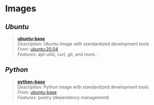 # Images

## *Ubuntu*
> **[ubuntu-base](https://hub.docker.com/repository/docker/armck/ubuntu-base)**  
  *Description*: Ubuntu image with standardized development tools  
  *From*: [ubuntu:20.04](https://hub.docker.com/repository/docker/armck/ubuntu-base)  
  *Features*: apt-utils, curl, git, and more..  


## *Python*
> **[python-base](https://hub.docker.com/repository/docker/armck/python-base)**  
  *Description*: Python image with standardized development tools  
  *From*: [ubuntu-base](https://hub.docker.com/repository/docker/armck/ubuntu-base)  
  *Features*: poetry (dependency management)  
